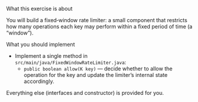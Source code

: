 What this exercise is about

You will build a fixed‑window rate limiter: a small component that restricts how many
operations each key may perform within a fixed period of time (a “window”).

What you should implement

- Implement a single method in `src/main/java/FixedWindowRateLimiter.java`:
  - `public boolean allow(K key)` — decide whether to allow the operation for the key
    and update the limiter’s internal state accordingly.

Everything else (interfaces and constructor) is provided for you.
